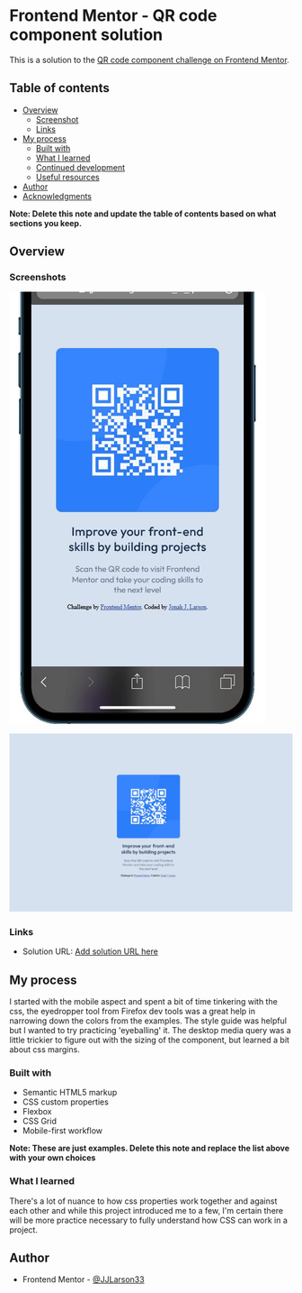 # Frontend Mentor - QR code component solution

This is a solution to the [QR code component challenge on Frontend Mentor](https://www.frontendmentor.io/challenges/qr-code-component-iux_sIO_H). 

## Table of contents

- [Overview](#overview)
  - [Screenshot](#screenshot)
  - [Links](#links)
- [My process](#my-process)
  - [Built with](#built-with)
  - [What I learned](#what-i-learned)
  - [Continued development](#continued-development)
  - [Useful resources](#useful-resources)
- [Author](#author)
- [Acknowledgments](#acknowledgments)

**Note: Delete this note and update the table of contents based on what sections you keep.**

## Overview

### Screenshots 

![](./FE_M_QR_CODE_COMPONENT_Screenshot_Mobile.jpg)

![](./FE_M_QR_CODE_COMPONENT_Screenshot_Desktop.jpg)

### Links

- Solution URL: [Add solution URL here](https://jjlarson33.github.io/fe_m_qrcode/)

## My process

I started with the mobile aspect and spent a bit of time tinkering with the css, the eyedropper tool from Firefox dev tools was a great help in narrowing down the colors from the examples.
The style guide was helpful but I wanted to try practicing 'eyeballing' it. The desktop media query was a little trickier to figure out with the sizing of the component, but learned a bit about 
css margins.

### Built with

- Semantic HTML5 markup
- CSS custom properties
- Flexbox
- CSS Grid
- Mobile-first workflow

**Note: These are just examples. Delete this note and replace the list above with your own choices**

### What I learned

There's a lot of nuance to how css properties work together and against each other and while this project introduced me to a few, I'm certain there will be more practice necessary to fully understand how CSS can work in a project.

## Author

- Frontend Mentor - [@JJLarson33](https://www.frontendmentor.io/profile/JJLarson33)


